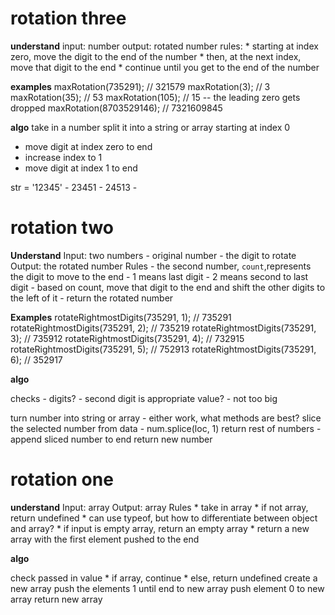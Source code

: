 # rotation three

**understand**
input: number
output: rotated number
rules:
    * starting at index zero, move the digit to the end of the number
    * then, at the next index, move that digit to the end
    * continue until you get to the end of the number

**examples**
maxRotation(735291);          // 321579
maxRotation(3);               // 3
maxRotation(35);              // 53
maxRotation(105);             // 15 -- the leading zero gets dropped
maxRotation(8703529146);      // 7321609845

**algo**
take in a number
split it into a string or array
starting at index 0
  - move digit at index zero to end
  - increase index to 1
  - move digit at index 1 to end 



str = '12345'
    - 23451
    - 24513
    - 









# rotation two

**Understand**
Input: two numbers
    - original number
    - the digit to rotate
Output: the rotated number
Rules
    - the second number, `count`,represents the digit to move to the end
        - 1 means last digit
        - 2 means second to last digit
    - based on count, move that digit to the end and shift the other digits to the left of it
    - return the rotated number

**Examples**
rotateRightmostDigits(735291, 1);      // 735291
rotateRightmostDigits(735291, 2);      // 735219
rotateRightmostDigits(735291, 3);      // 735912
rotateRightmostDigits(735291, 4);      // 732915
rotateRightmostDigits(735291, 5);      // 752913
rotateRightmostDigits(735291, 6);      // 352917

**algo**

checks
    - digits?
    - second digit is appropriate value?
        - not too big

turn number into string or array
    - either work, what methods are best?
slice the selected number from data
    - num.splice(loc, 1)
return rest of numbers
    - 
append sliced number to end
return new number




# rotation one

**understand**
Input: array
Output: array
Rules
    * take in array
        * if not array, return undefined
            * can use typeof, but how to differentiate between object and array?
        * if input is empty array, return an empty array
    * return a new array with the first element pushed to the end

**algo**

check passed in value
    * if array, continue
    * else, return undefined
create a new array
push the elements 1 until end to new array
push element 0 to new array
return new array